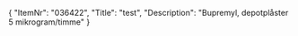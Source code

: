{
  "ItemNr": "036422",
  "Title": "test",
  "Description": "Bupremyl, depotplåster 5 mikrogram/timme"
}